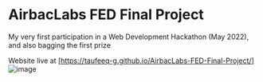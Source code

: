 # AirbacLabs FED Final Project

My very first participation in a Web Development Hackathon (May 2022), and also bagging the first prize

Website live at [https://taufeeq-g.github.io/AirbacLabs-FED-Final-Project/] 
![image](https://github.com/taufeeq-g/AirbacLabs-FED-Final-Project/assets/125188738/45a07b7a-8825-403b-a193-e5f2a4390bbe)


